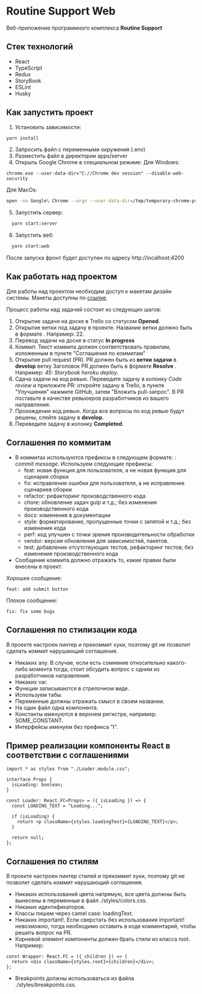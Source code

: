 # Routine Support Web

Веб-приложение программного комплекса **Routine Support**

## Стек технологий

- React
- TypeScript
- Redux
- StoryBook
- ESLint
- Husky

## Как запустить проект

1. Установить зависимости:

```bash
yarn install
```

2. Запросить файл с переменными окружения (.env)
3. Разместить файл в директории apps/server
4. Открыть Google Chrome в специальном режиме:
   Для Windows:

```shell
chrome.exe --user-data-dir="C://Chrome dev session" --disable-web-security
```

Для MacOs:

```bash
open -na Google\ Chrome --args --user-data-dir=/tmp/temporary-chrome-profile-dir --disable-web-security
```

5. Запустить сервер:

```bash
  yarn start:server
```

6. Запустить веб:

```bash
  yarn start:web
```

После запуска фронт будет доступен по адресу http://localhost:4200

## Как работать над проектом

Для работы над проектом необходим доступ к макетам дизайн системы.
Макеты доступны по [ссылке](https://www.figma.com/file/9m90Pt3GJW8lUrbEAxQhwV/Routine-support?node-id=1%3A3).

Процесс работы над задачей состоит из следующих шагов:

1. Открытие задачи на доске в Trello со статусом **Opened**.
2. Открытие ветки под задачу в проекте. Название ветки должно быть в формате **<task-id>**. Например: 22.
3. Перевод задачи на доске в статус **In progress**
4. Коммит. Текст коммита должен соответствовать правилам, изложенным в пункте "Соглашения по коммитам"
5. Открытие pull request (PR). PR должен быть из **ветки задачи** в **develop** ветку Заголовок PR должен быть в формате **Resolve <task-id>**. Например: _45: Storybook heroku deploy_.
6. Сдача задачи на код ревью. Переведите задачу в колонку _Code review_ и приложите PR: откройте задачу в Trello, в пункте "Улучшения" нажмите GitHub, затем "Вложить pull-запрос". В PR поставьте в качестве ревьюеров разработчиков из вашего направления.
7. Прохождение код ревью. Когда все вопросы по код ревью будут решены, слейте задачу в **develop**.
8. Переведите задачу в колонку **Completed**.

## Соглашения по коммитам

- В коммитах используются префиксы в следующем формате: _<prefix-name>: commit message_. Используем следующие префиксы:
  - feat: новая функция для пользователя, а не новая функция для сценария сборки
  - fix: исправление ошибки для пользователя, а не исправление сценариев сборки
  - refactor: рефакторинг производственного кода
  - chore: обновление задач gulp и т.д.; без изменения производственного кода
  - docs: изменения в документации
  - style: форматирование, пропущенные точки с запятой и т.д.; без изменения кода
  - perf: код улучшен с точки зрения производительности обработки
  - vendor: версия обновления для зависимостей, пакетов.
  - test: добавление отсутствующих тестов, рефакторинг тестов; без изменения производственного кода
- Сообщение коммита должно отражать то, какие правки были внесены в проект.

Хорошее сообщение:

```
feat: add submit button
```

Плохое сообщение:

```
fix: fix some bugs
```

## Соглашения по стилизации кода

В проекте настроен линтер и прекоммит хуки, поэтому git не позволит сделать коммит нарушающий соглашения.

- Никаких any. В случае, если есть сомнение относительно какого-либо момента тогда, стоит обсудить вопрос с одним из разработчиков направления.
- Никаких var.
- Функции записываются в стрелочном виде.
- Используем табы.
- Переменные должны отражать смысл в своем названии.
- На один файл одна компонента.
- Константы именуются в верхнем регистре, например: SOME_CONSTANT.
- Интерфейсы именуем без префикса "I".

## Пример реализации компоненты React в соответствии с соглашениями

```tsx
import * as styles from "./Loader.module.css";

interface Props {
  isLoading: boolean;
}

const Loader: React.FC<Props> = ({ isLoading }) => {
  const LOADING_TEXT = "Loading...";

  if (isLoading) {
    return <p className={styles.loadingText}>{LOADING_TEXT}</p>;
  }

  return null;
};
```

## Соглашения по стилям

В проекте настроен линтер стилей и прекоммит хуки, поэтому git не позволит сделать коммит нарушающий соглашения.

- Никаких использований цвета напрямую, все цвета должны быть вынесены в переменные в файл ./styles/colors.css.
- Никаких идентификаторов.
- Классы пишем через camel case: loadingText.
- Никаких important!. Если сверстать без использования important! невозможно, тогда необходимо оставить в коде комментарий, чтобы решить вопрос на PR.
- Корневой элемент компоненты должен брать стили из класса root. Например:

```tsx
const Wrapper: React.FC = ({ children }) => {
  return <div className={styles.root}>{children}</div>;
};
```

- Breakpoints должны использоваться из файла ./styles/breakpoints.css.
